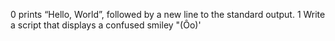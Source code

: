 0 prints “Hello, World”, followed by a new line to the standard output.
1 Write a script that displays a confused smiley "(Ôo)'
